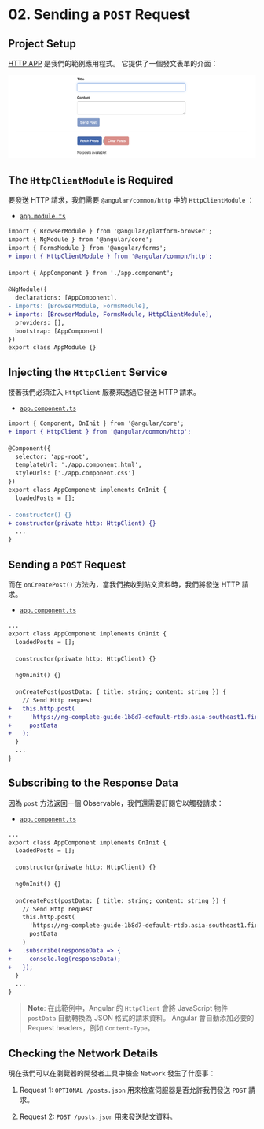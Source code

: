 # 02. Sending a `POST` Request

## Project Setup

[HTTP APP](../../http-app/) 是我們的範例應用程式。 它提供了一個發文表單的介面：

![02-1](./images/02-1.png)

## The `HttpClientModule` is Required

要發送 HTTP 請求，我們需要 `@angular/common/http` 中的 `HttpClientModule` ：

- [`app.module.ts`](../../http-app/src/app/app.module.ts)

```diff
import { BrowserModule } from '@angular/platform-browser';
import { NgModule } from '@angular/core';
import { FormsModule } from '@angular/forms';
+ import { HttpClientModule } from '@angular/common/http';

import { AppComponent } from './app.component';

@NgModule({
  declarations: [AppComponent],
- imports: [BrowserModule, FormsModule],
+ imports: [BrowserModule, FormsModule, HttpClientModule],
  providers: [],
  bootstrap: [AppComponent]
})
export class AppModule {}
```

## Injecting the `HttpClient` Service

接著我們必須注入 `HttpClient` 服務來透過它發送 HTTP 請求。

- [`app.component.ts`](../../http-app/src/app/app.component.ts)

```diff
import { Component, OnInit } from '@angular/core';
+ import { HttpClient } from '@angular/common/http';

@Component({
  selector: 'app-root',
  templateUrl: './app.component.html',
  styleUrls: ['./app.component.css']
})
export class AppComponent implements OnInit {
  loadedPosts = [];

- constructor() {}
+ constructor(private http: HttpClient) {}
  ...
}
```

## Sending a `POST` Request

而在 `onCreatePost()` 方法內，當我們接收到貼文資料時，我們將發送 HTTP 請求。

- [`app.component.ts`](../../http-app/src/app/app.component.ts)

```diff
...
export class AppComponent implements OnInit {
  loadedPosts = [];

  constructor(private http: HttpClient) {}

  ngOnInit() {}

  onCreatePost(postData: { title: string; content: string }) {
    // Send Http request
+   this.http.post(
+     'https://ng-complete-guide-1b8d7-default-rtdb.asia-southeast1.firebasedatabase.app/posts.json',
+     postData
+   );
  }
  ...
}
```

## Subscribing to the Response Data

因為 `post` 方法返回一個 Observable，我們還需要訂閱它以觸發請求：

- [`app.component.ts`](../../http-app/src/app/app.component.ts)

```diff
...
export class AppComponent implements OnInit {
  loadedPosts = [];

  constructor(private http: HttpClient) {}

  ngOnInit() {}

  onCreatePost(postData: { title: string; content: string }) {
    // Send Http request
    this.http.post(
      'https://ng-complete-guide-1b8d7-default-rtdb.asia-southeast1.firebasedatabase.app/posts.json',
      postData
    )
+   .subscribe(responseData => {
+     console.log(responseData);
+   });
  }
  ...
}
```

> **Note**:
> 在此範例中，Angular 的 `HttpClient` 會將 JavaScript 物件 `postData` 自動轉換為 JSON 格式的請求資料。 Angular 會自動添加必要的 Request headers，例如 `Content-Type`。

## Checking the Network Details

現在我們可以在瀏覽器的開發者工具中檢查 `Network` 發生了什麼事：

1. Request 1: `OPTIONAL /posts.json` 用來檢查伺服器是否允許我們發送 `POST` 請求。
   
2. Request 2: `POST /posts.json` 用來發送貼文資料。